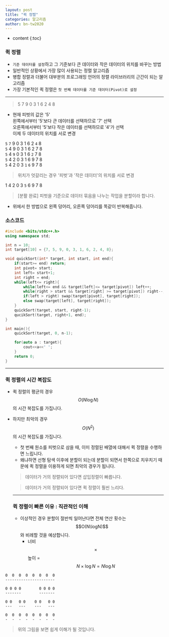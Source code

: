 ```yaml
---
layout: post
title: "퀵 정렬"
categories: 알고리즘
author: bn-tw2020
---
```

* content
{:toc}

### 퀵 정렬






-   `기준 데이터를 설정`하고 그 기준보다 큰 데이터와 작은 데이터의 위치를 바꾸는 방법
-   일반적인 상황에서 가장 많이 사용되는 정렬 알고리즘
-   병합 정렬과 더불어 대부분의 프로그래밍 언어의 정렬 라이브러리의 근간이 되는 알고리즘
-   가장 기본적인 퀵 정렬은 `첫 번째 데이터를 기준 데이터(Pivot)로 설정`
---

> 5 7 9 0 3 1 6 2 4 8<br>

-   현재 피벗의 값은 '5'<br>
    왼쪽에서부터 '5'보다 큰 데이터를 선택하므로 '7' 선택<br>
    오른쪽에서부터 '5'보다 작은 데이터를 선택하므로 '4'가 선택<br>
    이제 두 데이터의 위치를 서로 변경

`5` `7` 9 0 3 1 6 2 `4` 8<br>
`5` 4 9 0 3 1 6 2 7 8<br>
`5` 4 `9` 0 3 1 6 `2` 7 8<br>
`5` 4 2 0 3 1 6 9 7 8<br>
`5` 4 2 0 3 `1` `6` 9 7 8<br>

> 위치가 엇갈리는 경우 '피벗'과 '작은 데이터'의 위치를 서로 변경

1 4 2 0 3 `5` 6 9 7 8<br>

> [분활 완료] 피벗을 기준으로 데이터 묶음을 나누는 작업을 분할이라 합니다.

-   위에서 한 방법으로 왼쪽 덩어리, 오른쪽 덩어리를 똑같이 반복해줍니다.

### 소스코드

```c++
#include <bits/stdc++.h>
using namespace std;

int n = 10;
int target[10] = {7, 5, 9, 0, 3, 1, 6, 2, 4, 8};

void quickSort(int* target, int start, int end){
    if(start>= end) return;
    int pivot= start;
    int left= start+1;
    int right = end;
    while(left<= right){
        while(left<= end && target[left]<= target[pivot]) left++;
        while(right > start && target[right] >= target[pivot]) right--;
        if(left > right) swap(target[pivot], target[right]);
        else swap(target[left], target[right]);
    }
    quickSort(target, start, right-1);
    qucikSort(target, right+1, end);
}

int main(){
    quickSort(target, 0, n-1);

    for(auto a : target){
        cout<<a<<' ';
    }
    return 0;
}

```

---

### 퀵 정렬의 시간 복잡도

-   퀵 정렬의 평균의 경우 $$O(N\log N)$$ 의 시간 복잡도를 가집니다.
-   하지만 최악의 경우 $$O(N^2)$$의 시간 복잡도를 가집니다.

    -   첫 번째 원소를 피벗으로 삼을 때, 이미 정렬된 배열에 대해서 퀵 정렬을 수행하면 느립니다.
    -   왜냐하면 선형 탐색 이후에 분할이 되는데 분할이 되면서 한쪽으로 치우치기 때문에 퀵 정렬을 이용하게 되면 최악의 경우가 됩니다.

    > 데이터가 거의 정렬되어 있다면 삽입정렬이 빠릅니다.

    > 데이터가 거의 정렬되어 있다면 퀵 정렬이 훨씬 느리다.

    ***

    ### 퀵 정렬이 빠른 이유 : 직관적인 이해

    -   이상적인 경우 분할이 절반씩 일어난다면 전체 연산 횟수는 $$O(N\logN)$$와 비례할 것을 예상합니다.
        -   너비 $$\times$$ 높이 = $$N \times \log N = N\log N$$

```
0  0  0  0  0  0  0  0
----------------------

0 0 0 0        0 0 0 0
-------        -------

0 0   0 0    0 0   0 0
---   ---    ---   ---

0  0  0  0  0  0  0  0
-  -  -  -  -  -  -  -
```

> 위의 그림을 보면 쉽게 이해가 될 것입니다.
